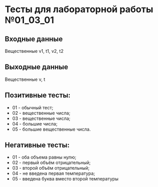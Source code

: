# Тесты для лабораторной работы №01_03_01
## Входные данные
Вещественные v1, t1, v2, t2
## Выходные данные
Вещественные v, t
## Позитивные тесты:
- 01 - обычный тест;
- 02 - вещественные числа;
- 03 - вещественные числа;
- 04 - большие числа;
- 05 - большие вещественные числа.
## Негативные тесты:
- 01 - оба объема равны нулю;
- 02 - первый объём отрицательный;
- 03 - второй объём отрицательный;
- 04 - не введена первая температура;
- 05 - введена буква вместо второй температуры